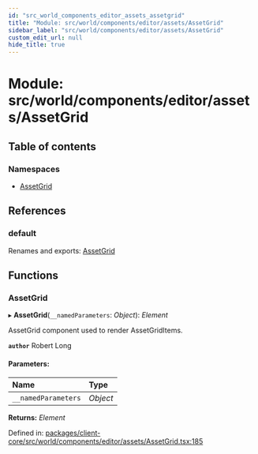 ```yaml
---
id: "src_world_components_editor_assets_assetgrid"
title: "Module: src/world/components/editor/assets/AssetGrid"
sidebar_label: "src/world/components/editor/assets/AssetGrid"
custom_edit_url: null
hide_title: true
---
```


# Module: src/world/components/editor/assets/AssetGrid

## Table of contents

### Namespaces

- [AssetGrid](src_world_components_editor_assets_assetgrid.assetgrid.md)

## References

### default

Renames and exports: [AssetGrid](src_world_components_editor_assets_assetgrid.md#assetgrid)

## Functions

### AssetGrid

▸ **AssetGrid**(`__namedParameters`: *Object*): *Element*

AssetGrid component used to render AssetGridItems.

**`author`** Robert Long

#### Parameters:

| Name | Type |
| :------ | :------ |
| `__namedParameters` | *Object* |

**Returns:** *Element*

Defined in: [packages/client-core/src/world/components/editor/assets/AssetGrid.tsx:185](https://github.com/xr3ngine/xr3ngine/blob/7e8e151f1/packages/client-core/src/world/components/editor/assets/AssetGrid.tsx#L185)
